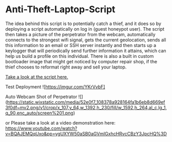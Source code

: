 # Anti-Theft-Laptop-Script
The idea behind this script is to potentially catch a thief, and it does so by deploying a script automatically on log in (guest honeypot user). The script then takes a picture of the perpetrator from the webcam, automatically connects to the strongest wifi signal, gets the current geolocation, sends all this information to an email or SSH server instantly and then starts up a keylogger that will periodically send further information it attains, which can help us build a profile on this individual. There is also a built in custom bootloader image that might get noticed by computer repair shop, if the thief chooses to reformat right away and sell your laptop. 

[Take a look at the script here.](https://github.com/cKtheGrey/Anti-Theft-Laptop-Script/blob/main/getpwnednerd.sh)


Test Deployment 
![https://imgur.com/YKrVvbF]



Auto Webcam Shot of Perpetrator
![] (https://static.wixstatic.com/media/52e0f7_108378a928164fa1b6eb8d669ef3f0df~mv2.png/v1/crop/x_107,y_64,w_1392,h_230/fill/w_1592,h_264,al_c,lg_1,q_90,enc_auto/screen%201.png)




or Please take a look at a video demonstration here: 
https://www.youtube.com/watch?v=BQAJEMQqUxo&pp=ygUXYW50aSB0aGVmIGxhcHRvcCBzY3JpcHQ%3D
